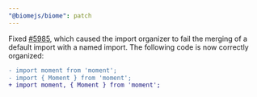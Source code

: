 ```yaml
---
"@biomejs/biome": patch
---
```


Fixed [#5985](https://github.com/biomejs/biome/issues/5985), which caused the import organizer to fail the merging of a default import with a named import.
The following code is now correctly organized:

```diff
- import moment from 'moment';
- import { Moment } from 'moment';
+ import moment, { Moment } from 'moment';
```

